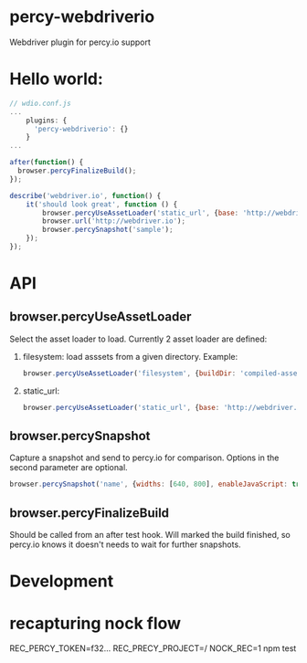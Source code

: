 # percy-webdriverio
Webdriver plugin for percy.io support

# Hello world:

```js
// wdio.conf.js
...
    plugins: {
      'percy-webdriverio': {}
    }
...    
```

```js
after(function() {
  browser.percyFinalizeBuild();
});

describe('webdriver.io', function() {
    it('should look great', function () {
        browser.percyUseAssetLoader('static_url', {base: 'http://webdriver.io', urls:[{url: '/js/app.js', mimetype:'text/javascript'}, {url:'/css/screen.css', mimetype:'text/css'}]})
        browser.url('http://webdriver.io');
        browser.percySnapshot('sample');
    });
});
```

# API

## browser.percyUseAssetLoader

Select the asset loader to load. Currently 2 asset loader are defined:
1. filesystem:
   load asssets from a given directory. Example:

   ```js
   browser.percyUseAssetLoader('filesystem', {buildDir: 'compiled-assets-dir'});
   ```

2. static_url:

    ```js
    browser.percyUseAssetLoader('static_url', {base: 'http://webdriver.io', urls:[{url: '/js/app.js', mimetype:'text/javascript'}, {url:'/css/screen.css', mimetype:'text/css'});
    ```
## browser.percySnapshot

Capture a snapshot and send to percy.io for comparison. Options in the second parameter are optional.

  ```js
  browser.percySnapshot('name', {widths: [640, 800], enableJavaScript: true, minimumHeight: 400})
  ```

## browser.percyFinalizeBuild

Should be called from an after test hook. Will marked the build finished, so percy.io knows it doesn't needs to wait for further snapshots.


# Development

# recapturing nock flow

REC_PERCY_TOKEN=f32... REC_PRECY_PROJECT=<org>/<proj> NOCK_REC=1 npm test
